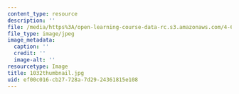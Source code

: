 ```yaml
---
content_type: resource
description: ''
file: /media/https%3A/open-learning-course-data-rc.s3.amazonaws.com/4-614-religious-architecture-and-islamic-cultures-fall-2002/ef00c016cb27728a7d2924361815e108_1032thumbnail.jpg
file_type: image/jpeg
image_metadata:
  caption: ''
  credit: ''
  image-alt: ''
resourcetype: Image
title: 1032thumbnail.jpg
uid: ef00c016-cb27-728a-7d29-24361815e108
---
```

